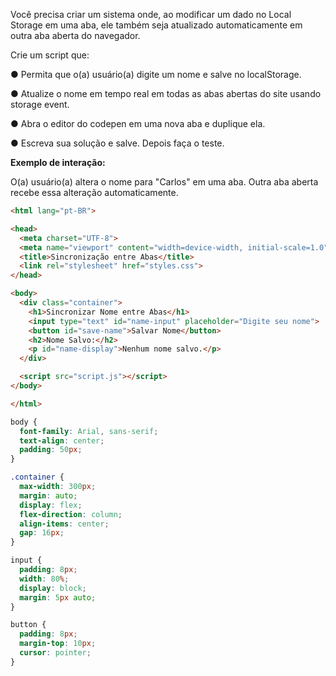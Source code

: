 Você precisa criar um sistema onde, ao modificar um dado no Local Storage em uma aba, ele também seja atualizado automaticamente em outra aba aberta do navegador.

Crie um script que:

●  Permita que o(a) usuário(a) digite um nome e salve no localStorage.

● Atualize o nome em tempo real em todas as abas abertas do site usando storage event.

●  Abra o editor do codepen em uma nova aba e duplique ela.

● Escreva sua solução e salve. Depois faça o teste.

**Exemplo de interação:**

O(a) usuário(a) altera o nome para "Carlos" em uma aba.
Outra aba aberta recebe essa alteração automaticamente.


```html
<html lang="pt-BR">

<head>
  <meta charset="UTF-8">
  <meta name="viewport" content="width=device-width, initial-scale=1.0">
  <title>Sincronização entre Abas</title>
  <link rel="stylesheet" href="styles.css">
</head>

<body>
  <div class="container">
    <h1>Sincronizar Nome entre Abas</h1>
    <input type="text" id="name-input" placeholder="Digite seu nome">
    <button id="save-name">Salvar Nome</button>
    <h2>Nome Salvo:</h2>
    <p id="name-display">Nenhum nome salvo.</p>
  </div>

  <script src="script.js"></script>
</body>

</html>
```

```css
body {
  font-family: Arial, sans-serif;
  text-align: center;
  padding: 50px;
}

.container {
  max-width: 300px;
  margin: auto;
  display: flex;
  flex-direction: column;
  align-items: center;
  gap: 16px;
}

input {
  padding: 8px;
  width: 80%;
  display: block;
  margin: 5px auto;
}

button {
  padding: 8px;
  margin-top: 10px;
  cursor: pointer;
}

```